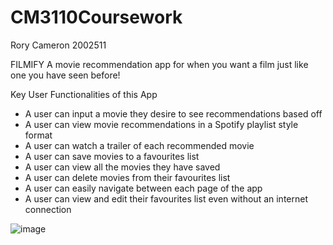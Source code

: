 # CM3110Coursework

Rory Cameron 2002511

FILMIFY
A movie recommendation app for when you want a film just like one you have seen before!

Key User Functionalities of this App
-	A user can input a movie they desire to see recommendations based off
-	A user can view movie recommendations in a Spotify playlist style format
-	A user can watch a trailer of each recommended movie
-	A user can save movies to a favourites list
-	A user can view all the movies they have saved
-	A user can delete movies from their favourites list
-	A user can easily navigate between each page of the app
-	A user can view and edit their favourites list even without an internet connection

![image](https://user-images.githubusercontent.com/72762899/205931100-1a67b2d2-9137-455e-ad08-30bbd094287b.png)
